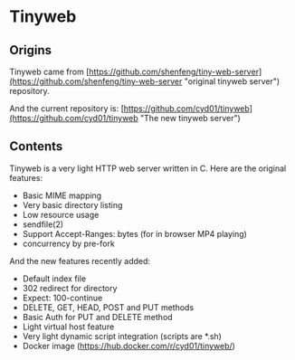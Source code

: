 # Tinyweb

## Origins

Tinyweb came from [https://github.com/shenfeng/tiny-web-server](https://github.com/shenfeng/tiny-web-server "original tinyweb server") repository.

And the current repository is: [https://github.com/cyd01/tinyweb](https://github.com/cyd01/tinyweb "The new tinyweb server")

## Contents

Tinyweb is a very light HTTP web server written in C.
Here are the original features:

* Basic MIME mapping
* Very basic directory listing
* Low resource usage
* sendfile(2)
* Support Accept-Ranges: bytes (for in browser MP4 playing)
* concurrency by pre-fork

And the new features recently added:

* Default index file
* 302 redirect for directory
* Expect: 100-continue
* DELETE, GET, HEAD, POST and PUT methods
* Basic Auth for PUT and DELETE method
* Light virtual host feature
* Very light dynamic script integration (scripts are *.sh)
* Docker image (https://hub.docker.com/r/cyd01/tinyweb/)
